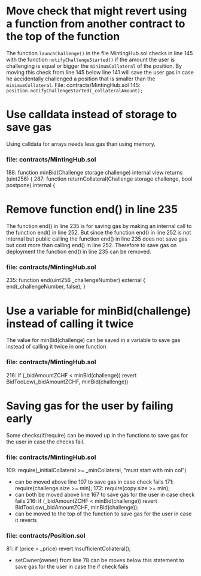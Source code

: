 # Move check that might revert using a function from another contract to the top of the function 

The function `launchChallenge()` in the file MintingHub.sol checks in line 145 with the function `notifyChallengeStarted()` if the amount the user is challenging is equal or bigger the `minimumCollateral` of the position. By moving this check from line 145 below line 141 will save the user gas in case he accidentally challenged a position that is smaller than the `minimumCollateral`.
File: contracts/MintingHub.sol
145: `position.notifyChallengeStarted(_collateralAmount);`

# Use calldata instead of storage to save gas 
Using calldata for arrays needs less gas than using memory.

### file:  contracts/MintingHub.sol
188:  function minBid(Challenge storage challenge) internal view returns (uint256) {
287: function returnCollateral(Challenge storage challenge, bool postpone) internal {


# Remove function end() in line 235
The function end() in line 235 is for saving gas by making an internal call to the function end() in line 252. But since the function end() in line 252 is not internal but public calling the function end() in line 235 does not save gas but cost more than calling end() in line 252. Therefore to save gas on deployment the function end() in line 235 can be removed. 

### file:  contracts/MintingHub.sol
235: function end(uint256 _challengeNumber) external {
        end(_challengeNumber, false);
    }



# Use a variable for minBid(challenge) instead of calling it twice
The value for minBid(challenge) can be saved in a variable to save gas instead of calling it twice in one function
### file: contracts/MintingHub.sol
216: if (_bidAmountZCHF < minBid(challenge)) revert BidTooLow(_bidAmountZCHF, minBid(challenge))

# Saving gas for the user by failing early
Some checks(if/require) can be moved up in the functions to save gas for the user in case the checks fail. 
### file: contracts/MintingHub.sol
109: require(_initialCollateral >= _minCollateral, "must start with min col")
-	can be moved above line 107 to save gas in case check fails
171: require(challenge.size >= min); 172: require(copy.size >= min);
-	can both be moved above line 167 to save gas for the user in case check fails
216:  if (_bidAmountZCHF < minBid(challenge)) revert BidTooLow(_bidAmountZCHF, minBid(challenge));
-	can be moved to the top of the function to save gas for the user in case it reverts

### file: contracts/Position.sol
81: if (price > _price) revert InsufficientCollateral();
-	setOwner(owner) from line 78 can be moves below this statement to save gas for the user in case the if check fails
